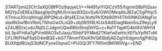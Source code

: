 $START$pmQ3Cfr3aXQOBfPOz9qqyeLV++N491ylYlQlCzV55/hgnmS8bPjQssvMQYpZxE9Ea28psg0pOtgNU5nriax9l3QcvSu6/GWIOMsqAbJBZaCSgPlhjc54TInlus30r/qIhIngjURPQNcd+Bhj4EZ/oLNvtt/Pk1Dtk90fH4TIh5INKGlANgFiosbeRk5wfBvVRmLTNhsGwOLnQ9+zbjIWSf8LKUxS4dIDwgNken5iuZ9eyLy9sZ4UBD/xLvdu7Aj0LCJdgmUQwRRIo5tmj0hYQ+c+Ra1YTqpKG4bf4V/WH14blL3p4FHAaTgPVmWAO3x5Jaxju1ShbF9YMkd2TKtefwEetHcXEf1uYpfNTvMCFLfRiPHaP5a5O4mBQE+bG779mmf1DoK9VQ6Sb6jADZg/IrEdgmcfgjPdt2gBUXfdjdRUxjS3ldNCFynxGlqnaC+PUGQ/3FY7Kfiini9M1WiIVg==$END$